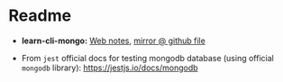 # Readme

- **learn-cli-mongo:** [Web notes](https://sahilrajput03.ml/learn-mongo-cli.html), [mirror @ github file](https://github.com/sahilrajput03/sahilrajput03/blob/master/learn-mongo-cli.md)

- From `jest` official docs for testing mongodb database (using official `mongodb` library): https://jestjs.io/docs/mongodb
